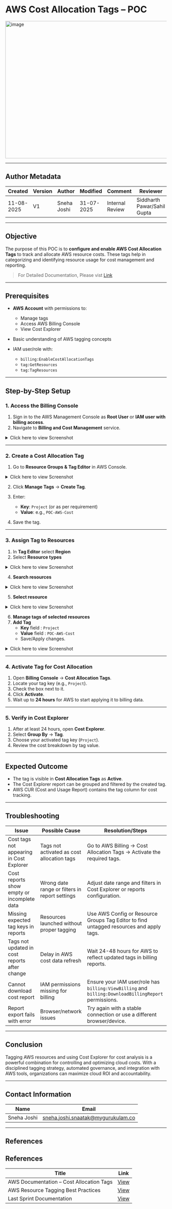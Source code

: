 # AWS Cost Allocation Tags – POC
<img width="1200" height="428" alt="image" src="https://github.com/user-attachments/assets/b17cc866-c926-4b72-a042-72c99a00c084" />

---

## Author Metadata

| Created    | Version | Author      | Modified   | Comment         | Reviewer                    |
| ----------- | ------- | ----------- | ---------- | --------------- | --------------------------- |
|11-08-2025 |   V1    | Sneha Joshi | 31-07-2025 | Internal Review | Siddharth Pawar/Sahil Gupta |

---

## Objective

The purpose of this POC is to **configure and enable AWS Cost Allocation Tags** to track and allocate AWS resource costs.
These tags help in categorizing and identifying resource usage for cost management and reporting.
> For Detailed Documentation, Please vist [Link](https://github.com/Snaatak-Cloudops-Crew/documentation/blob/scrum-115-anuj/Cost-Optimization/Aws-Cost-Allocation-Tags/README.md)


---

## Prerequisites

* **AWS Account** with permissions to:

  * Manage tags
  * Access AWS Billing Console
  * View Cost Explorer
* Basic understanding of AWS tagging concepts
* IAM user/role with:

  * `billing:EnableCostAllocationTags`
  * `tag:GetResources`
  * `tag:TagResources`

---

## Step-by-Step Setup

### 1. Access the Billing Console

1. Sign in to the AWS Management Console as **Root User** or **IAM user with billing access**.
2. Navigate to **Billing and Cost Management** service.
<details>
<summary>Click here to view Screenshot</summary>
<img width="1856" height="553" alt="image" src="https://github.com/user-attachments/assets/a04ccb27-3733-415d-94ef-116d24033d15" />
</details>

---

### 2. Create a Cost Allocation Tag

1. Go to **Resource Groups & Tag Editor** in AWS Console.
<details>
<summary>Click here to view Screenshot</summary>
 <img width="1059" height="184" alt="image" src="https://github.com/user-attachments/assets/7e02f809-d5be-428c-a2fd-29ba1328f1e2" />
</details>

2. Click **Manage Tags** → **Create Tag**.


3. Enter:

   * **Key**: `Project` (or as per requirement)
   * **Value**: e.g., `POC-AWS-Cost`
4. Save the tag.

---

### 3. Assign Tag to Resources

1. In **Tag Editor** select **Region**
2. Select **Resource types**
<details>
<summary>Click here to view Screenshot</summary>
   <img width="1844" height="897" alt="Screenshot from 2025-08-11 23-08-51" src="https://github.com/user-attachments/assets/d848037b-54c1-40f3-b802-bc2a86597e79" />
</details>

4. **Search resources**
<details>
<summary>Click here to view Screenshot</summary>
 <img width="1542" height="586" alt="Screenshot from 2025-08-11 23-02-22" src="https://github.com/user-attachments/assets/5b9e6258-3a63-408f-91f2-7293d00e489b" />
</details>

5. **Select resource**
<details>
<summary>Click here to view Screenshot</summary>
 <img width="1844" height="364" alt="Screenshot from 2025-08-11 23-07-50" src="https://github.com/user-attachments/assets/4d2732be-9012-4d33-878d-ed7fde261df0" />
</details>

6. **Manage tags of selected resources**
7. **Add Tag**
   * **Key** field : `Project`
   * **Value** field : `POC-AWS-Cost`
   * Save/Apply changes.
<details>
<summary>Click here to view Screenshot</summary>
  <img width="1846" height="902" alt="Screenshot from 2025-08-11 23-07-17" src="https://github.com/user-attachments/assets/fa8368ee-e508-4e4d-9ba2-eeb3177badbd" />
</details>

---

### 4. Activate Tag for Cost Allocation

1. Open **Billing Console** → **Cost Allocation Tags**.
2. Locate your tag key (e.g., `Project`).
3. Check the box next to it.
4. Click **Activate**.
5. Wait up to **24 hours** for AWS to start applying it to billing data.

---

### 5. Verify in Cost Explorer

1. After at least 24 hours, open **Cost Explorer**.
2. Select **Group By** → **Tag**.
3. Choose your activated tag key (`Project`).
4. Review the cost breakdown by tag value.

---

## Expected Outcome

* The tag is visible in **Cost Allocation Tags** as **Active**.
* The Cost Explorer report can be grouped and filtered by the created tag.
* AWS CUR (Cost and Usage Report) contains the tag column for cost tracking.

---
## Troubleshooting

| Issue                                          | Possible Cause                                  | Resolution/Steps                                                      |
|-----------------------------------------------|------------------------------------------------|----------------------------------------------------------------------|
| Cost tags not appearing in Cost Explorer      | Tags not activated as cost allocation tags     | Go to AWS Billing → Cost Allocation Tags → Activate the required tags. |
| Cost reports show empty or incomplete data    | Wrong date range or filters in report settings | Adjust date range and filters in Cost Explorer or reports configuration. |
| Missing expected tag keys in reports          | Resources launched without proper tagging      | Use AWS Config or Resource Groups Tag Editor to find untagged resources and apply tags. |
| Tags not updated in cost reports after change | Delay in AWS cost data refresh                 | Wait 24-48 hours for AWS to reflect updated tags in billing reports.  |
| Cannot download cost report                   | IAM permissions missing for billing            | Ensure your IAM user/role has `billing:ViewBilling` and `billing:DownloadBillingReport` permissions. |
| Report export fails with error                | Browser/network issues                         | Try again with a stable connection or use a different browser/device. |

---
## Conclusion

Tagging AWS resources and using Cost Explorer for cost analysis is a powerful combination for controlling and optimizing cloud costs. With a disciplined tagging strategy, automated governance, and integration with AWS tools, organizations can maximize cloud ROI and accountability.

---

## Contact Information

| Name        | Email                                                                           |
| ----------- | ------------------------------------------------------------------------------- |
| Sneha Joshi | [sneha.joshi.snaatak@mygurukulam.co](mailto:sneha.joshi.snaatak@mygurukulam.co) |

---

## References

## References

| Title | Link |
|-------|------|
| AWS Documentation – Cost Allocation Tags | [View](https://docs.aws.amazon.com/awsaccountbilling/latest/aboutv2/cost-alloc-tags.html) |
| AWS Resource Tagging Best Practices | [View](https://docs.aws.amazon.com/general/latest/gr/aws_tagging.html) |
| Last Sprint Documentation | [View](https://github.com/Snaatak-Cloudops-Crew/documentation/blob/scrum-115-anuj/Cost-Optimization/Aws-Cost-Allocation-Tags/README.md) |

